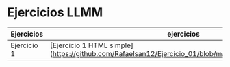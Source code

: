 # Ejercicios LLMM


Ejercicios|ejercicios 
----------|------------
Ejercicio 1|[Ejercicio 1 HTML simple] (https://github.com/Rafaelsan12/Ejercicio_01/blob/master/Tema1/PAG%201.html)
